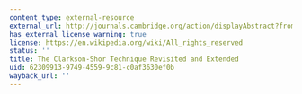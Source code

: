 ```yaml
---
content_type: external-resource
external_url: http://journals.cambridge.org/action/displayAbstract?fromPage=online&aid=145026
has_external_license_warning: true
license: https://en.wikipedia.org/wiki/All_rights_reserved
status: ''
title: The Clarkson-Shor Technique Revisited and Extended
uid: 62309913-9749-4559-9c81-c0af3630ef0b
wayback_url: ''
---
```

